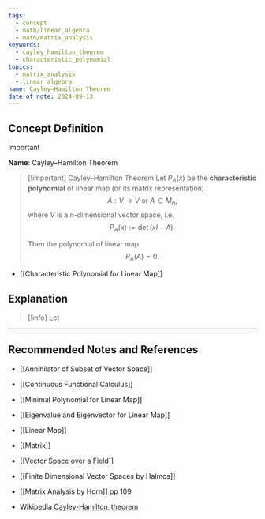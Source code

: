 ```yaml
---
tags:
  - concept
  - math/linear_algebra
  - math/matrix_analysis
keywords:
  - cayley_hamilton_theorem
  - characteristic_polynomial
topics:
  - matrix_analysis
  - linear_algebra
name: Cayley–Hamilton Theorem
date of note: 2024-09-13
---
```


## Concept Definition

>[!important]
>**Name**: Cayley–Hamilton Theorem


>[!important] Cayley–Hamilton Theorem
>Let $P_{A}(x)$ be the **characteristic polynomial** of linear map (or its matrix representation) $$A: V\to V \text{ or } A\in M_{n},$$ where $V$ is a $n$-dimensional vector space, i.e. $$P_{A}(x) := \det \left(xI - A\right).$$
>
>Then the polynomial of linear map $$P_{A}(A) = 0.$$

- [[Characteristic Polynomial for Linear Map]]

## Explanation

>[!info]
>Let



-----------
##  Recommended Notes and References



- [[Annihilator of Subset of Vector Space]]
- [[Continuous Functional Calculus]]

- [[Minimal Polynomial for Linear Map]]
- [[Eigenvalue and Eigenvector for Linear Map]]

- [[Linear Map]]
- [[Matrix]]
- [[Vector Space over a Field]]


- [[Finite Dimensional Vector Spaces by Halmos]]
- [[Matrix Analysis by Horn]] pp 109
- Wikipedia [Cayley-Hamilton_theorem](https://en.wikipedia.org/wiki/Cayley%E2%80%93Hamilton_theorem)